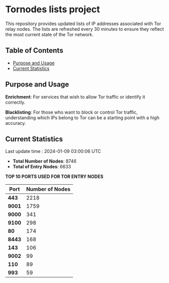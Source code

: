 # Tornodes lists project

This repository provides updated lists of IP addresses associated with Tor relay nodes. The lists are refreshed every 30 minutes to ensure they reflect the most current state of the Tor network.

## Table of Contents

- [Purpose and Usage](#purpose-and-usage)
- [Current Statistics](#current-statistics)


## Purpose and Usage

**Enrichment**: For services that wish to allow Tor traffic or identify it correctly.

**Blacklisting**: For those who want to block or control Tor traffic, understanding which IPs belong to Tor can be a starting point with a high accuracy.

## Current Statistics

Last update time : 2024-01-09 03:00:06 UTC

- **Total Number of Nodes**: 8746
- **Total of Entry Nodes**: 6633

**TOP 10 PORTS USED FOR TOR ENTRY NODES**

| **Port** | **Number of Nodes** |
|------|-----------------|
| **443**   | 2218  |
| **9001**   | 1759  |
| **9000**   | 341  |
| **9100**   | 298  |
| **80**   | 174  |
| **8443**   | 168  |
| **143**   | 106  |
| **9002**   | 99  |
| **110**   | 89  |
| **993**   | 59  |

